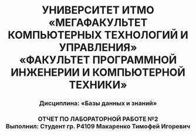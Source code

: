 <h1 style="text-align: center;">
  УНИВЕРСИТЕТ ИТМО <br>
  «МЕГАФАКУЛЬТЕТ КОМПЬЮТЕРНЫХ ТЕХНОЛОГИЙ И УПРАВЛЕНИЯ» <br>
  «ФАКУЛЬТЕТ ПРОГРАММНОЙ ИНЖЕНЕРИИ И КОМПЬЮТЕРНОЙ ТЕХНИКИ»
</h1>

<h3 style="text-align: center;">Дисциплина: «Базы данных и знаний»</h3>

<h3 style="text-align: center;">
ОТЧЕТ ПО ЛАБОРАТОРНОЙ РАБОТЕ №2 <br>
Выполнил: Студент гр. P4109 Макаренко Тимофей Игоревич

</h3>